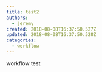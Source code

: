 ```yaml
---
title: test2
authors:
  - jeremy
created: 2018-08-08T16:37:50.527Z
updated: 2018-08-08T16:37:50.528Z
categories:
  - workflow
---
```

workflow test
